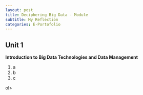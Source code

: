 ```yaml
---
layout: post
title: Deciphering Big Data - Module
subtitle: My Reflection
categories: E-Portofolio
---
```


## Unit 1
<p><strong> Introduction to Big Data Technologies and Data Management </strong><br></p>
 
 <ol>
<li>  a </li>
<li>  b </li>
<li>  c </li>
 </ol>ol>

